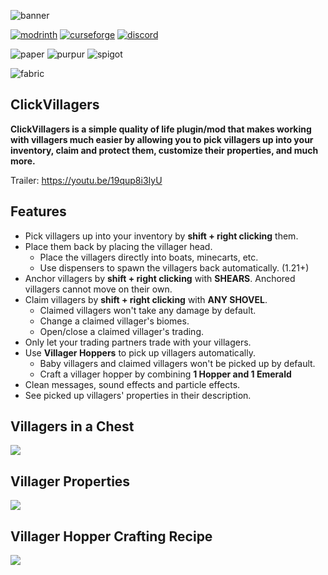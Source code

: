 ![banner](https://i.imgur.com/e8FIPeB.png)

[![modrinth](https://cdn.jsdelivr.net/npm/@intergrav/devins-badges@3/assets/cozy/available/modrinth_vector.svg)](https://modrinth.com/plugin/clickvillagers)
[![curseforge](https://cdn.jsdelivr.net/npm/@intergrav/devins-badges@3/assets/cozy/available/curseforge_vector.svg)](https://www.curseforge.com/minecraft/mc-mods/clickvillagers)
[![discord](https://cdn.jsdelivr.net/npm/@intergrav/devins-badges@3/assets/cozy-minimal/social/discord-plural_vector.svg)](https://discord.gg/zUetzp3Gzk)

![paper](https://cdn.jsdelivr.net/npm/@intergrav/devins-badges@3/assets/compact/supported/paper_vector.svg)
![purpur](https://cdn.jsdelivr.net/npm/@intergrav/devins-badges@3/assets/compact/supported/purpur_vector.svg)
![spigot](https://cdn.jsdelivr.net/npm/@intergrav/devins-badges@3/assets/compact/supported/spigot_vector.svg)

![fabric](https://cdn.jsdelivr.net/npm/@intergrav/devins-badges@3/assets/compact/supported/fabric_vector.svg)



## ClickVillagers
**ClickVillagers is a simple quality of life plugin/mod that makes working with villagers much easier by allowing you to pick villagers up into your inventory, claim and protect them, customize their properties, and much more.**

Trailer: https://youtu.be/19qup8i3IyU

## Features
- Pick villagers up into your inventory by **shift + right clicking** them.
- Place them back by placing the villager head.
  - Place the villagers directly into boats, minecarts, etc.
  - Use dispensers to spawn the villagers back automatically. (1.21+)
- Anchor villagers by **shift + right clicking** with **SHEARS**. Anchored villagers cannot move on their own.
- Claim villagers by **shift + right clicking** with **ANY SHOVEL**.
  - Claimed villagers won't take any damage by default.
  - Change a claimed villager's biomes.
  - Open/close a claimed villager's trading.
- Only let your trading partners trade with your villagers.
- Use **Villager Hoppers** to pick up villagers automatically.
  - Baby villagers and claimed villagers won't be picked up by default.
  - Craft a villager hopper by combining **1 Hopper and 1 Emerald**
- Clean messages, sound effects and particle effects.
- See picked up villagers' properties in their description.

## Villagers in a Chest
![](https://i.imgur.com/ZzGJEZ4.png)
## Villager Properties
![](https://i.imgur.com/V0BYH65.jpeg)
## Villager Hopper Crafting Recipe
![](https://i.imgur.com/AYPEqkW.jpeg)
